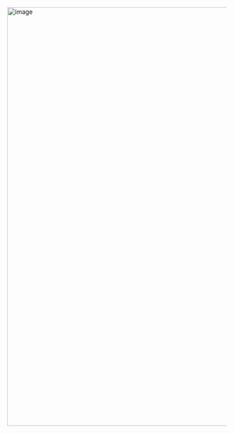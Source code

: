 <img width="959" alt="image" src="https://github.com/Chunlong101/SharePointScripts/assets/9314578/55462504-7201-4547-b0f9-94e1ec02c5f9">
